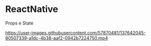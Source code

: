 # ReactNative

Props e State

https://user-images.githubusercontent.com/57870481/137642045-80507339-a1dc-4b38-aaf2-0942b7224750.mp4
